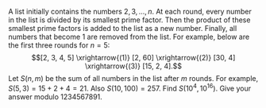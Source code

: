 A list initially contains the numbers $2, 3, \dots, n$.
At each round, every number in the list is divided by its smallest prime factor. Then the product of these smallest prime factors is added to the list as a new number. Finally, all numbers that become $1$ are removed from the list.
For example, below are the first three rounds for $n = 5$:
$$[2, 3, 4, 5] \xrightarrow{(1)} [2, 60] \xrightarrow{(2)} [30, 4] \xrightarrow{(3)} [15, 2, 4].$$
Let $S(n, m)$ be the sum of all numbers in the list after $m$ rounds.
For example, $S(5, 3) = 15 + 2 + 4 = 21$. Also $S(10, 100) = 257$.
Find $S(10^4, 10^{16})$. Give your answer modulo $1234567891$.